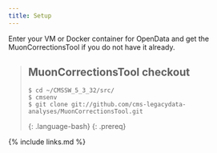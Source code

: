 ```yaml
---
title: Setup
---
```


Enter your VM or Docker container for OpenData and get the MuonCorrectionsTool if you do not have it already.

> ## MuonCorrectionsTool checkout
> 
> ~~~
>$ cd ~/CMSSW_5_3_32/src/
>$ cmsenv
>$ git clone git://github.com/cms-legacydata-analyses/MuonCorrectionsTool.git 
>~~~
>{: .language-bash}
{: .prereq}


{% include links.md %}
